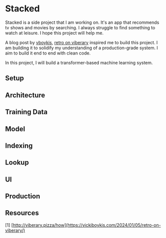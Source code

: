 # Stacked

Stacked is a side project that I am working on. It's an app that recommends tv shows and movies by searching. I always struggle to find something to watch at leisure. I hope this project will help me.

A blog post by [vboykis](https://twitter.com/vboykis), [retro on viberary](https://vickiboykis.com/2024/01/05/retro-on-viberary/) inspired me to build this project. I am building it to solidify my understanding of a production-grade system. I aim to build it end to end with clean code. 

In this project, I will build a transformer-based machine learning system. 

## Setup


## Architecture


## Training Data


## Model


## Indexing


## Lookup


## UI


## Production


## Resources

[1] [http://viberary.pizza/how](https://vickiboykis.com/2024/01/05/retro-on-viberary/)
